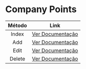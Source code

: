 # Company Points

| Método |             Link              |
| :----: | :---------------------------: |
| Index  | [Ver Documentação](index.md)  |
|  Add   |  [Ver Documentação](add.md)   |
|  Edit  |  [Ver Documentação](edit.md)  |
| Delete | [Ver Documentação](delete.md) |
